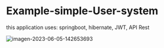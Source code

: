 # Example-simple-User-system
this application uses: springboot, hibernate, JWT, API Rest

<img src="https://i.ibb.co/ZVbLSRR/imagen-2023-06-05-142653693.png" alt="imagen-2023-06-05-142653693" border="0">
